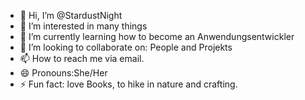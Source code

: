 - 👋 Hi, I’m @StardustNight
- 👀 I’m interested in many things
- 🌱 I’m currently learning how to become an Anwendungsentwickler 
- 💞️ I’m looking to collaborate on: People and Projekts 
- 📫 How to reach me via email.
- 😄 Pronouns:She/Her
- ⚡ Fun fact: love Books, to hike in nature and crafting.

<!---
StardustNight/StardustNight is a ✨ special ✨ repository because its `README.md` (this file) appears on your GitHub profile.
You can click the Preview link to take a look at your changes.
--->

